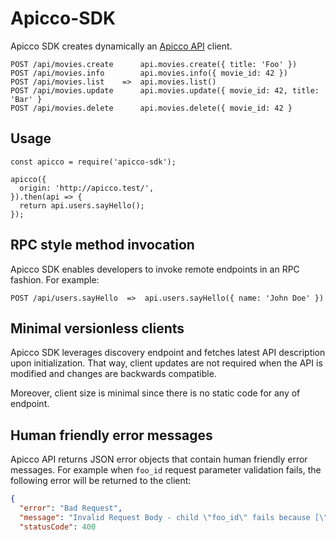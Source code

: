 # Apicco-SDK

Apicco SDK creates dynamically an [Apicco API](https://github.com/SokratisVidros/apicco/blob/master/lib/README.md) client.

```
POST /api/movies.create      api.movies.create({ title: 'Foo' })
POST /api/movies.info        api.movies.info({ movie_id: 42 })
POST /api/movies.list    =>  api.movies.list()
POST /api/movies.update      api.movies.update({ movie_id: 42, title: 'Bar' }
POST /api/movies.delete      api.movies.delete({ movie_id: 42 }
```

## Usage

```JS
const apicco = require('apicco-sdk');

apicco({
  origin: 'http://apicco.test/',
}).then(api => {
  return api.users.sayHello();
});
```

## RPC style method invocation

Apicco SDK enables developers to invoke remote endpoints in an RPC fashion. For example:

```
POST /api/users.sayHello  =>  api.users.sayHello({ name: 'John Doe' })
```

## Minimal versionless clients

Apicco SDK leverages discovery endpoint and fetches latest API description upon initialization. That way, client updates are not required when the API is modified and changes are backwards compatible.

Moreover, client size is minimal since there is no static code for any of endpoint.

## Human friendly error messages

Apicco API returns JSON error objects that contain human friendly error messages. For example when `foo_id` request parameter validation fails, the following error will be returned to the client:

```json
{
  "error": "Bad Request",
  "message": "Invalid Request Body - child \"foo_id\" fails because [\"foo_id\" must be a number]",
  "statusCode": 400
```
